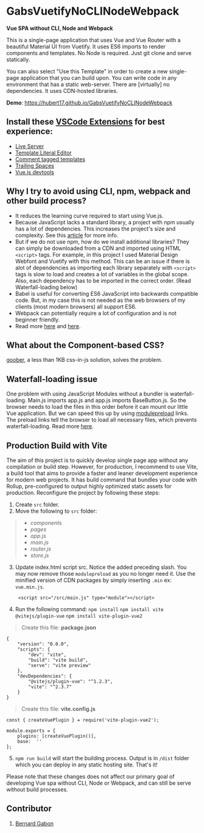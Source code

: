 # GabsVuetifyNoCLINodeWebpack

**Vue SPA without CLI, Node and Webpack**

This is a single-page application that uses Vue and Vue Router with a beautiful Material UI from Vuetify. It uses ES6 imports to render components and templates. No Node is required. Just git clone and serve statically.

You can also select "Use this Template" in order to create a new single-page application that you can build upon. You can write code in any environment that has a static web-server. There are [virtually] no dependencies. It uses CDN-hosted libraries.

**Demo**: https://hubert17.github.io/GabsVuetifyNoCLINodeWebpack

## Install these [VSCode Extensions](https://marketplace.visualstudio.com/vscode) for best experience:

- [Live Server](https://marketplace.visualstudio.com/items?itemName=ritwickdey.LiveServer)
- [Template Literal Editor](https://marketplace.visualstudio.com/items?itemName=plievone.vscode-template-literal-editor)
- [Comment tagged templates](https://marketplace.visualstudio.com/items?itemName=bierner.comment-tagged-templates)
- [Trailing Spaces](https://marketplace.visualstudio.com/items?itemName=shardulm94.trailing-spaces)
- [Vue.js devtools](https://chrome.google.com/webstore/detail/vuejs-devtools/nhdogjmejiglipccpnnnanhbledajbpd?hl=en)

## Why I try to avoid using CLI, npm, webpack and other build process?

- It reduces the learning curve required to start using Vue.js.
- Because JavaScript lacks a standard library, a project with npm usually has a lot of dependencies. This increases the project's size and complexity. See this [article](https://hackernoon.com/whats-really-wrong-with-node-modules-and-why-this-is-your-fault-8ac9fa893823) for more info.
- But if we do not use npm, how do we install additional libraries? They can simply be downloaded from a CDN and imported using HTML `<script>` tags. For example, in this project I used Material Design Webfont and Vuetify with this method. This can be an issue if there is alot of dependencies as importing each library separately with `<script>` tags is slow to load and creates a lot of variables in the global scope. Also, each dependency has to be imported in the correct order. (Read Waterfall-loading below)
- Babel is useful for converting ES6 JavaScript into backwards compatible code. But, in my case this is not needed as the web browsers of my clients (most modern browsers) all support ES6.
- Webpack can potentially require a lot of configuration and is not beginner friendly.
- Read more [here](https://github.com/charlesfranciscodev/vuejs-playground) and [here](https://github.com/arswaw/VueSpaNONODE).

## What about the Component-based CSS?

[goober](https://github.com/cristianbote/goober), a less than 1KB css-in-js solution, solves the problem.

## Waterfall-loading issue

One problem with using JavaScript Modules without a bundler is waterfall-loading. Main.js imports app.js and app.js imports BaseButton.js. So the browser needs to load the files in this order before it can mount our little Vue application. But we can speed this up by using [modulepreload](https://developers.google.com/web/updates/2017/12/) links. The preload links tell the browser to load all necessary files, which prevents waterfall-loading. Read more [here](https://markus.oberlehner.net/blog/goodbye-webpack-building-vue-applications-without-webpack/).

## Production Build with Vite
The aim of this project is to quickly develop single page app without any compilation or build step.
However, for production, I recommend to use Vite, a build tool that aims to provide a faster and leaner development experience for modern web projects. It has build command that bundles your code with Rollup, pre-configured to output highly optimized static assets for production. Reconfigure the project by following these steps:

 1.  Create `src` folder.
 2.  Move the following to `src` folder:

> 	- *components*
> 	- *pages*
> 	- *app.js*
> 	- *main.js*
> 	- *router.js*
> 	- *store.js*

3. Update index.html script src. Notice the added preceding slash. You may now remove those `modulepreload` as you no longer need it. Use the minified version of CDN packages by simply inserting `.min` ex: `vue.min.js`.

        <script src="/src/main.js" type="module"></script>

4. Run the following command:
    `npm install`
    `npm install vite @vitejs/plugin-vue`
    `npm install vite-plugin-vue2`

> Create this file: **package.json**

    {
        "version": "0.0.0",
        "scripts": {
    	    "dev": "vite",
    	    "build": "vite build",
    	    "serve": "vite preview"
        },
        "devDependencies": {
    	    "@vitejs/plugin-vue": "^1.2.3",
    	    "vite": "^2.3.7"
        }
    }

> Create this file:  **vite.config.js**

    const { createVuePlugin } = require('vite-plugin-vue2');

    module.exports = {
		plugins: [createVuePlugin()],
		base:  ''
    };

5. `npm run build` will start the building process. Output is in `/dist` folder which you can deploy in any static hosting site. That's it!

Please note that these changes does not affect our primary goal of developing Vue spa without CLI, Node or Webpack, and can still be serve without build processes.

## Contributor

1.  [Bernard Gabon](https://bernardgabon.com)
